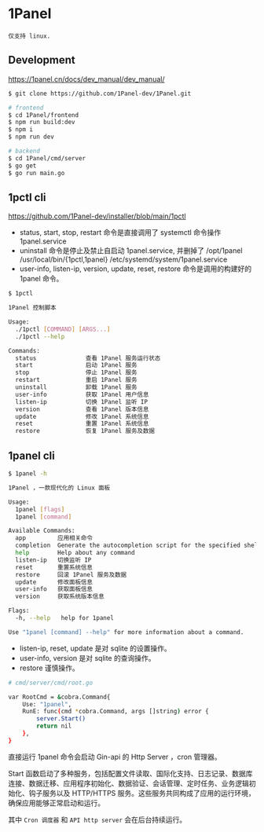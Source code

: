 # 1Panel

`仅支持 linux.`

## Development

https://1panel.cn/docs/dev_manual/dev_manual/

```bash
$ git clone https://github.com/1Panel-dev/1Panel.git

# frontend
$ cd 1Panel/frontend
$ npm run build:dev
$ npm i
$ npm run dev

# backend
$ cd 1Panel/cmd/server
$ go get
$ go run main.go
```

## 1pctl cli

https://github.com/1Panel-dev/installer/blob/main/1pctl

- status, start, stop, restart 命令是直接调用了 systemctl 命令操作 1panel.service
- uninstall 命令是停止及禁止自启动 1panel.service, 并删掉了 /opt/1panel /usr/local/bin/{1pctl,1panel} /etc/systemd/system/1panel.service
- user-info, listen-ip, version, update, reset, restore 命令是调用的构建好的 1panel 命令。

```bash
$ 1pctl

1Panel 控制脚本

Usage:
  ./1pctl [COMMAND] [ARGS...]
  ./1pctl --help

Commands:
  status              查看 1Panel 服务运行状态
  start               启动 1Panel 服务
  stop                停止 1Panel 服务
  restart             重启 1Panel 服务
  uninstall           卸载 1Panel 服务
  user-info           获取 1Panel 用户信息
  listen-ip           切换 1Panel 监听 IP
  version             查看 1Panel 版本信息
  update              修改 1Panel 系统信息
  reset               重置 1Panel 系统信息
  restore             恢复 1Panel 服务及数据
```

## 1panel cli

```bash
$ 1panel -h

1Panel ，一款现代化的 Linux 面板

Usage:
  1panel [flags]
  1panel [command]

Available Commands:
  app         应用相关命令
  completion  Generate the autocompletion script for the specified shell
  help        Help about any command
  listen-ip   切换监听 IP
  reset       重置系统信息
  restore     回滚 1Panel 服务及数据
  update      修改面板信息
  user-info   获取面板信息
  version     获取系统版本信息

Flags:
  -h, --help   help for 1panel

Use "1panel [command] --help" for more information about a command.
```

- listen-ip, reset, update 是对 sqlite 的设置操作。
- user-info, version 是对 sqlite 的查询操作。
- restore 谨慎操作。


```bash
# cmd/server/cmd/root.go

var RootCmd = &cobra.Command{
	Use: "1panel",
	RunE: func(cmd *cobra.Command, args []string) error {
		server.Start()
		return nil
	},
}
```

直接运行 1panel 命令会启动 Gin-api 的 Http Server ，cron 管理器。 

Start 函数启动了多种服务，包括配置文件读取、国际化支持、日志记录、数据库连接、数据迁移、应用程序初始化、数据验证、会话管理、定时任务、业务逻辑初始化、钩子服务以及 HTTP/HTTPS 服务。这些服务共同构成了应用的运行环境，确保应用能够正常启动和运行。

其中 `Cron 调度器` 和 `API http server` 会在后台持续运行。
